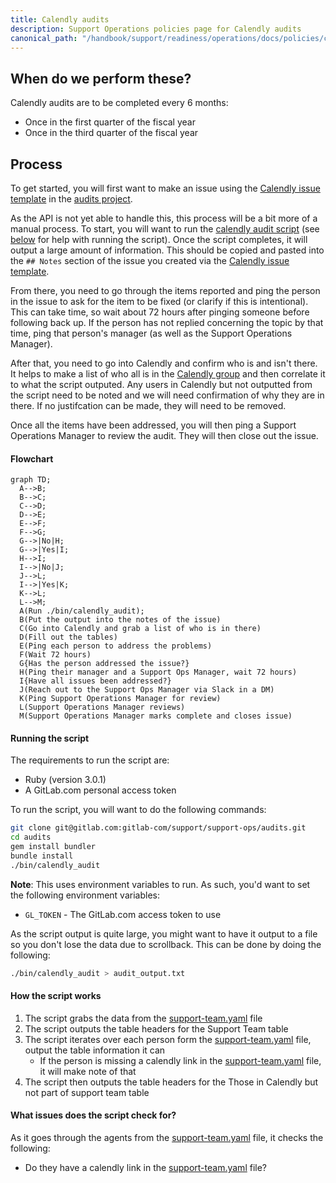 ```yaml
---
title: Calendly audits
description: Support Operations policies page for Calendly audits
canonical_path: "/handbook/support/readiness/operations/docs/policies/calendly_audit"
---
```


## When do we perform these?

Calendly audits are to be completed every 6 months:

- Once in the first quarter of the fiscal year
- Once in the third quarter of the fiscal year

## Process

To get started, you will first want to make an issue using the
[Calendly issue template](https://gitlab.com/gitlab-com/support/support-ops/support-ops-tools/audits/-/issues/new?issuable_template=Calendly)
in the
[audits project](https://gitlab.com/gitlab-com/support/support-ops/support-ops-tools/audits).

As the API is not yet able to handle this, this process will be a bit more of a
manual process. To start, you will want to run the
[calendly audit script](https://gitlab.com/gitlab-com/support/support-ops/support-ops-tools/audits/-/blob/master/bin/calendly_audit)
(see [below](#running-the-script) for help with running the script). Once the
script completes, it will output a large amount of information. This should be
copied and pasted into the `## Notes` section of the issue you created via the
[Calendly issue template](https://gitlab.com/gitlab-com/support/support-ops/support-ops-tools/audits/-/issues/new?issuable_template=Calendly).

From there, you need to go through the items reported and ping the person in
the issue to ask for the item to be fixed (or clarify if this is intentional).
This can take time, so wait about 72 hours after pinging someone before
following back up. If the person has not replied concerning the topic by that
time, ping that person's manager (as well as the Support Operations Manager).

After that, you need to go into Calendly and confirm who is and isn't there. It
helps to make a list of who all is in the
[Calendly group](https://calendly.com/app/organization/users)
and then correlate it to what the script outputed. Any users in Calendly but
not outputted from the script need to be noted and we will need confirmation of
why they are in there. If no justifcation can be made, they will need to be
removed.

Once all the items have been addressed, you will then ping a Support Operations
Manager to review the audit. They will then close out the issue.

#### Flowchart

```mermaid
graph TD;
  A-->B;
  B-->C;
  C-->D;
  D-->E;
  E-->F;
  F-->G;
  G-->|No|H;
  G-->|Yes|I;
  H-->I;
  I-->|No|J;
  J-->L;
  I-->|Yes|K;
  K-->L;
  L-->M;
  A(Run ./bin/calendly_audit);
  B(Put the output into the notes of the issue)
  C(Go into Calendly and grab a list of who is in there)
  D(Fill out the tables)
  E(Ping each person to address the problems)
  F(Wait 72 hours)
  G{Has the person addressed the issue?}
  H(Ping their manager and a Support Ops Manager, wait 72 hours)
  I{Have all issues been addressed?}
  J(Reach out to the Support Ops Manager via Slack in a DM)
  K(Ping Support Operations Manager for review)
  L(Support Operations Manager reviews)
  M(Support Operations Manager marks complete and closes issue)
```

#### Running the script

The requirements to run the script are:

- Ruby (version 3.0.1)
- A GitLab.com personal access token

To run the script, you will want to do the following commands:

```bash
git clone git@gitlab.com:gitlab-com/support/support-ops/audits.git
cd audits
gem install bundler
bundle install
./bin/calendly_audit
```

**Note**: This uses environment variables to run. As such, you'd want to set
the following environment variables:

- `GL_TOKEN` - The GitLab.com access token to use

As the script output is quite large, you might want to have it output to a file
so you don't lose the data due to scrollback. This can be done by doing the
following:

```bash
./bin/calendly_audit > audit_output.txt
```

#### How the script works

1. The script grabs the data from the
   [support-team.yaml](https://gitlab.com/gitlab-com/support/team/-/blob/master/data/support-team.yaml)
   file
1. The script outputs the table headers for the Support Team table
1. The script iterates over each person form the
   [support-team.yaml](https://gitlab.com/gitlab-com/support/team/-/blob/master/data/support-team.yaml)
   file, output the table information it can
   - If the person is missing a calendly link in the
     [support-team.yaml](https://gitlab.com/gitlab-com/support/team/-/blob/master/data/support-team.yaml)
     file, it will make note of that
1. The script then outputs the table headers for the Those in Calendly but not
   part of support team table

#### What issues does the script check for?

As it goes through the agents from the
[support-team.yaml](https://gitlab.com/gitlab-com/support/team/-/blob/master/data/support-team.yaml)
file, it checks the following:

- Do they have a calendly link in the
  [support-team.yaml](https://gitlab.com/gitlab-com/support/team/-/blob/master/data/support-team.yaml)
  file?
